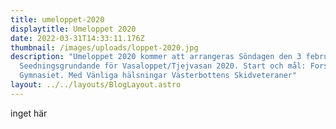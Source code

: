 ```yaml
---
title: umeloppet-2020
displaytitle: Umeloppet 2020
date: 2022-03-31T14:33:11.176Z
thumbnail: /images/uploads/loppet-2020.jpg
description: "Umeloppet 2020 kommer att arrangeras Söndagen den 3 februari 2020.
  Seedningsgrundande för Vasaloppet/Tjejvasan 2020. Start och mål: Forslunda
  Gymnasiet. Med Vänliga hälsningar Västerbottens Skidveteraner"
layout: ../../layouts/BlogLayout.astro
---
```

inget här